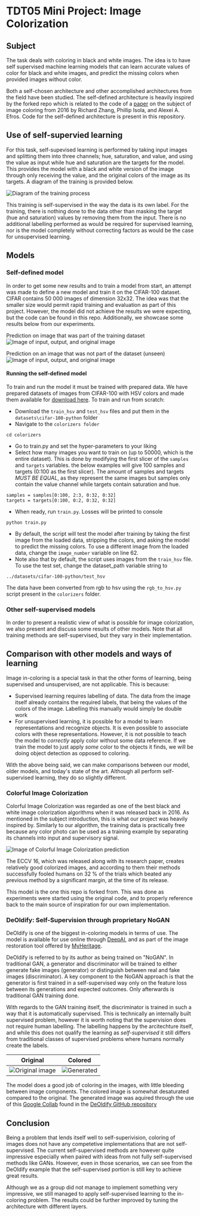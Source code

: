 <!--<h3><b>Colorful Image Colorization</b></h3>-->
# TDT05 Mini Project: Image Colorization
## Subject
The task deals with coloring in black and white images. The idea is to have self supervised machine learning models that can learn accurate values of color for black and white images, and predict the missing colors when provided images without color.

Both a self-chosen architecture and other accomplished architectures from the field have been studied. The self-defined architecture is heavily inspired by the forked repo which is related to the code of a [paper](https://arxiv.org/pdf/1603.08511.pdf) on the subject of image coloring from 2016 by Richard Zhang, Phillip Isola, and Alexei A. Efros. Code for the self-defined architecture is present in this repository.

## Use of self-supervied learning
For this task, self-supevised learning is performed by taking input images and splitting them into three channels; hue, saturation, and value, and using the value as input while hue and saturation are the targets for the model. This provides the model with a black and white version of the image through only receiving the value, and the original colors of the image as its targets. A diagram of the training is provided below.

![Diagram of the training process](imgs/process.drawio.png)

This training is self-supervised in the way the data is its own label. For the training, there is nothing done to the data other than masking the target (hue and saturation) values by removing them from the input. There is no additional labelling performed as would be required for supervised learning, nor is the model completely without correcting factors as would be the case for unsupervised learning.
## Models
### Self-defined model
In order to get some new results and to train a model from start, an attempt was made to define a new model and train it on the CIFAR-100 dataset. CIFAR contains 50 000 images of dimension 32x32. The idea was that the smaller size would permit rapid training and evaluation as part of this project. However, the model did not achieve the results we were expecting, but the code can be found in this repo. Additionally, we showcase some results below from our experiments.

Prediction on image that was part of the training dataset
![Image of input, output, and original image](imgs_out/our_model/train_result.png?raw=true "Prediction on training data")

Prediction on an image that was not part of the dataset (unseen)
![Image of input, output, and original image](imgs_out/our_model/test_result.png?raw=true "Prediction on test data")

#### Running the self-defined model
To train and run the model it must be trained with prepared data. We have prepared datasets of images from CIFAR-100 with HSV colors and made them available for [download here](https://folk.ntnu.no/larsira/tdt05/).
To train and run from scratch:
- Download the `train_hsv` and `test_hsv` files and put them in the `datasets\cifar-100-python` folder
- Navigate to the `colorizers folder`
```
cd colorizers
```
- Go to train.py and set the hyper-parameters to your liking
- Select how many images you want to train on (up to 50000, which is the entire dataset). This is done by modifying the first slicer of the `samples` and `targets` variables. the below examples will give 100 samples and targets (0:100 as the first slicer). The amount of samples and targets *MUST BE EQUAL*, as they represent the same images but samples only contain the value channel while targets contain saturation and hue.
```
samples = samples[0:100, 2:3, 0:32, 0:32]
targets = targets[0:100, 0:2, 0:32, 0:32]
```
- When ready, run `train.py`. Losses will be printed to console
```
python train.py
```
- By default, the script will test the model after training by taking the first image from the loaded data, stripping the colors, and asking the model to predict the missing colors. To use a different image from the loaded data, change the `image_number` variable on line 62.
- Note also that by default, the script uses images from the `train_hsv` file. To use the test set, change the dataset_path variable string to
```
../datasets/cifar-100-python/test_hsv
```

The data have been converted from rgb to hsv using the `rgb_to_hsv.py` script present in the `colorizers` folder.

### Other self-supervised models
In order to present a realistic view of what is possible for image colorization, we also present and discuss some results of other models. Note that all training methods are self-supervised, but they vary in their implementation.

## Comparison with other models and ways of learning
Image in-coloring is a special task in that the other forms of learning, being supervised and unsupervised, are not applicable. This is because:
- Supervised learning requires labelling of data. The data from the image itself already contains the required labels, that being the values of the colors of the image. Labelling this manually would simply be double work
- For unsupervised learning, it is possible for a model to learn representations and recognize objects. It is even possible to associate colors with these representations. However, it is not possible to teach the model to _correctly_ apply color without some data reference. If we train the model to just apply _some_ color to the objects it finds, we will be doing object detection as opposed to coloring.

With the above being said, we can make comparisons between our model, older models, and today's state of the art. Although all perform self-supervised learning, they do so slightly different.

### Colorful Image Colorization

Colorful Image Colorization was regarded as one of the best black and white image colorization algorithms when it was released back in 2016. As mentioned in the subject introduction, this is what our project was heavily inspired by. Similarly to our algorithm, the training data is practically free because any color photo can be used as a training example by separating its channels into input and supervisory signal.

![Image of Colorful Image Colorization prediction](imgs_out/ECCV_SIGGRAPH_test.png?raw=true "Colorful Image Colorization Prediction")

The ECCV 16, which was released along with its research paper, creates relatively good colorized images, and according to them their methods successfully fooled humans on 32 % of the trials which beated any previous method by a significant margin, at the time of its release.

This model is the one this repo is forked from. This was done as experiments were started using the original code, and to properly reference back to the main source of inspiration for our own implementation.

### DeOldify: Self-Supervision through proprietary NoGAN
DeOldify is one of the biggest in-coloring models in terms of use. The model is available for use online through [DeepAI](https://deepai.org/machine-learning-model/colorizer), and as part of the image restoration tool offered by [MyHeritage](https://www.myheritage.no/incolor).

DeOldify is referred to by its author as being trained on "NoGAN". In traditional GAN, a generator and discriminator will be trained to either generate fake images (generator) or distinguish between real and fake images (discriminator). A key component to the NoGAN approach is that the generator is first trained in a self-supervised way only on the feature loss between its generations and expected outcomes. Only afterwards is traditional GAN training done. 

With regards to the GAN training itself, the discriminator is trained in such a way that it is automatically supervised. This is technically an internally built supervised problem, however it is worth noting that the supervision does not require human labelling. The labelling happens by the arcitechture itself, and while this does not qualify the learning as _self-supervised_ it still differs from traditional classes of supervised problems where humans normally create the labels.

Original|Colored
:------:|:-----:
![Original image](imgs/brown-Guernsey-cow-bw.png)|![Generated](imgs_out/deoldify/cow-colored.png)

The model does a good job of coloring in the images, with little bleeding between image components. The colored image is somewhat desaturated compared to the original. The generated image was aquired through the use of this [Google Collab](https://colab.research.google.com/github/jantic/DeOldify/blob/master/ImageColorizerColab.ipynb) found in the [DeOldify GitHub repository](https://github.com/jantic/DeOldify)

## Conclusion
Being a problem that lends itself well to self-superivision, coloring of images does not have any competetive implementations that are not self-supervised. The current self-supervised methods are however quite impressive especially when paired with ideas from not fully self-supervised methods like GANs. However, even in those scenarios, we can see from the DeOldify example that the self-supervised portion is still key to achieve great results.

Although we as a group did not manage to implement something very impressive, we still managed to apply self-supervised learning to the in-coloring problem. The results could be further improved by tuning the architecture with different layers.
